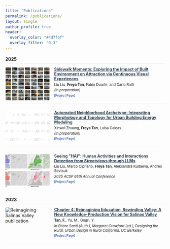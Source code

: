 ```yaml
---
title: "Publications"
permalink: /publications/
layout: single
author_profile: true
header:
  overlay_color: "#4d7fbf"
  overlay_filter: "0.3"
---
```


<style>
  /* Make all content smaller */
  .page__content {
    font-size: 0.7em;
    padding-top: 1em; /* Add top spacing to replace the removed title */
  }
  
  /* Hide the page title */
  .page__title {
    display: none;
  }
  
  .publication-item {
    display: flex;
    margin-bottom: 1.5em;
    padding-bottom: 0.7em;
    border-bottom: 1px solid #f2f3f3;
    gap: 1em;
  }
  
  .publication-image {
    flex: 0 0 140px;
    width: 140px;
    height: 105px;
    
    a {
      display: block;
      width: 100%;
      height: 100%;
      text-decoration: none;
      
      img {
        width: 100%;
        height: 100%;
        object-fit: cover;
        border-radius: 4px;
        transition: transform 0.2s ease, opacity 0.2s ease;
      }
      
      &:hover {
        img {
          transform: scale(1.02); // Very subtle zoom on hover
          opacity: 0.9;
        }
      }
    }
  }
  
  .publication-content {
    flex: 1;
    
    h4 {
      font-size: 0.9em;
      font-weight: bold;
      margin-bottom: 0.3em;
      margin-top: 0;
      
      a {
        color: #2c3e50 !important; // Same color as before
        text-decoration: none !important;
        font-size: 1em !important; // Same size as before
        font-weight: 600 !important; // Same weight as before
        line-height: 1.3 !important; // Same line height as before
        display: block; // Make entire heading clickable
        
        &:hover {
          color: #1a252f !important; // Slightly darker on hover
          text-decoration: none !important; // No underline on hover
        }
        
        &:visited {
          color: #2c3e50 !important; // Same color even after visited
        }
        
        &:focus {
          color: #2c3e50 !important; // Same color on focus
          outline: none;
        }
      }
    }
  }
  
  .publication-authors {
    font-size: 0.8em;
    margin-bottom: 0.3em;
  }
  
  .publication-venue {
    font-style: italic;
    font-size: 0.8em;
    margin-bottom: 0.4em;
  }
  
  .publication-links {
    margin-top: 0.4em;
    font-size: 0.7em;
  }
  
  .publication-links a {
    margin-right: 1em;
    text-decoration: none;
    color: #0033A0;
  }
  
  .publication-links a:hover {
    text-decoration: underline;
  }
  
  .publication-abstract {
    font-size: 0.75em;
    margin-top: 0.4em;
    color: #555;
    line-height: 1.3;
  }
  
  .publication-year {
    font-weight: bold;
    font-size: 1em;
    margin-top: 1.3em;
    margin-bottom: 0.7em;
    padding-bottom: 0.3em;
    border-bottom: 2px solid #f2f3f3;
  }
  
  // Mobile responsive adjustments for clickable elements
  @media (max-width: 768px) {
    .publication-item {
      flex-direction: column;
      gap: 0.5em;
      
      .publication-image {
        flex: none;
        width: 100%;
        height: 175px;
        
        a {
          &:hover {
            img {
              transform: none; // No zoom on mobile to avoid touch issues
              opacity: 1;
            }
          }
        }
      }
      
      .publication-content {
        h4 {
          a {
            &:hover {
              color: #2c3e50 !important; // No hover effect on mobile
            }
          }
        }
      }
    }
  }
</style>

<div class="publication-year">2025</div>

<div class="publication-item">
  <div class="publication-image">
    <a href="/projects/gist-blur-attention/" target="_blank">
      <img src="/assets/images/publications/sidewalk-moments-placeholder.jpg" alt="SIDEWALK MOMENTS publication">
    </a>
  </div>
  <div class="publication-content">
    <h4>
      <a href="/projects/gist-blur-attention/" target="_blank">
        Sidewalk Moments: Exploring the Impact of Built Environment on Attraction via Continuous Visual Experiences
      </a>
    </h4>
    <div class="publication-authors">
      Liu Liu, <strong>Freya Tan</strong>, Fábio Duarte, and Carlo Ratti
    </div>
    <div class="publication-venue">
      (In preparation)
    </div>
    <div class="publication-links">
      <a href="/projects/gist-blur-attention/" target="_blank">[Project Page]</a>
    </div>
  </div>
</div>

<div class="publication-item">
  <div class="publication-image">
    <a href="/projects/neighborhood-archetypes/" target="_blank">
      <img src="/assets/images/publications/neighborhood-archetype-placeholder.jpg" alt="Automated Neighborhood Archetype publication">
    </a>
  </div>
  <div class="publication-content">
    <h4>
      <a href="/projects/neighborhood-archetypes/" target="_blank">
        Automated Neighborhood Archetype: Integrating Morphology and Topology for Urban Building Energy Modeling
      </a>
    </h4>
    <div class="publication-authors">
      Xinwei Zhuang, <strong>Freya Tan</strong>, Luisa Caldas
    </div>
    <div class="publication-venue">
      (In preparation)
    </div>
    <div class="publication-links">
      <a href="/projects/neighborhood-archetypes/" target="_blank">[Project Page]</a>
    </div>
  </div>
</div>

<div class="publication-item">
  <div class="publication-image">
    <a href="/projects/sidewalk-ballet/" target="_blank">
      <img src="/assets/images/publications/sidewalk-ballet.jpg" alt="Seeing HAI publication">
    </a>
  </div>
  <div class="publication-content">
    <h4>
      <a href="/projects/sidewalk-ballet/" target="_blank">
        Seeing "HAI": Human Activities and Interactions Detection from Streetviews through LLMs
      </a>
    </h4>
    <div class="publication-authors">
      Liu Liu, Marco Cipriano, <strong>Freya Tan</strong>, Aleksandra Kudaeva, Andres Sevtsuk
    </div>
    <div class="publication-venue">
      2025 ACSP 65th Annual Conference
    </div>
    <div class="publication-links">
      <a href="/projects/sidewalk-ballet/" target="_blank">[Project Page]</a>
    </div>
  </div>
</div>

<div class="publication-year">2023</div>

<div class="publication-item">
  <div class="publication-image">
    <a href="/projects/reimagining-salinas-valley/" target="_blank">
      <img src="/assets/images/publications/salinas-valley-placeholder.jpg" alt="Reimagining Salinas Valley publication">
    </a>
  </div>
  <div class="publication-content">
    <h4>
      <a href="/projects/reimagining-salinas-valley/" target="_blank">
        Chapter 4: Reimagining Education, Rewinding Valley: A New Knowledge-Production Vision for Salinas Valley
      </a>
    </h4>
    <div class="publication-authors">
      <strong>Tan, F.</strong>, Yu, M., Gogri, Y.
    </div>
    <div class="publication-venue">
      In Ettore Santi (Auth.), Margaret Crawford (ed.), Designing the Rural. Urban Design in Rural California, UC Berkeley
    </div>
    <div class="publication-links">
      <a href="/projects/reimagining-salinas-valley/" target="_blank">[Project Page]</a>
    </div>
  </div>
</div> 